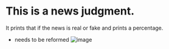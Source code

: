 # This is a news judgment.
It prints that if the news is real or fake and prints a percentage.
+ needs to be reformed
![image](https://github.com/user-attachments/assets/1bece22e-fed7-4339-a027-087ea0c049ed)
